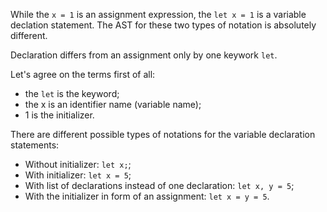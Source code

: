 While the `x = 1` is an assignment expression, the `let x = 1` is a variable declation statement. The AST for these two types of notation is absolutely different.

Declaration differs from an assignment only by one keywork `let`.

Let's agree on the terms first of all:
- the `let` is the keyword;
- the x is an identifier name (variable name);
- 1 is the initializer.

There are different possible types of notations for the variable declaration statements:

- Without initializer: `let x;`;
- With initializer: `let x = 5`;
- With list of declarations instead of one declaration: `let x, y = 5`;
- With the initializer in form of an assignment: `let x = y = 5`.
